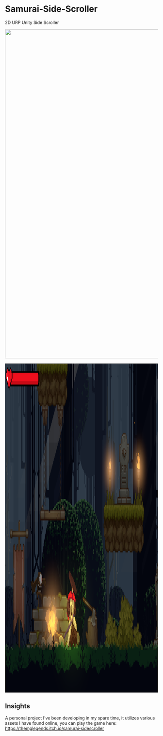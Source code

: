 # Samurai-Side-Scroller
2D URP Unity Side Scroller

[<img src="https://img.youtube.com/vi/QQ6TE4xumbY/maxresdefault.jpg" width="1920" height="1080"/>](https://www.youtube.com/embed/QQ6TE4xumbY)

<p align="center">
  <a>
    <img src="Screenshots/SamuraiSidescroller.png" width="1920" height = "1080" alt="Samurai Sidescroller Gameplay Image">
  </a>
</p>

## Insights

A personal project I've been developing in my spare time, it utilizes various assets I have found online,
you can play the game here: https://themglegends.itch.io/samurai-sidescroller
